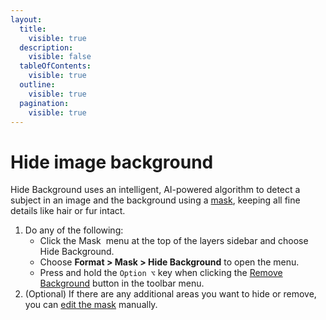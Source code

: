 ```yaml
---
layout:
  title:
    visible: true
  description:
    visible: false
  tableOfContents:
    visible: true
  outline:
    visible: true
  pagination:
    visible: true
---
```


# Hide image background

Hide Background uses an intelligent, AI-powered algorithm to detect a subject in an image and the background using a [mask](../mask-layers/), keeping all fine details like hair or fur intact.

1. Do any of the following:
   * Click the Mask <img src="https://help.pixelmator.com/pixelmator-pro/3.5/assets/English/1649061178000.png" alt="" data-size="line"> menu at the top of the layers sidebar and choose Hide Background.
   * Choose **Format > Mask > Hide Background** to open the menu.
   * Press and hold the `Option ⌥` key when clicking the [Remove Background](broken-reference) button in the toolbar menu.
2. (Optional) If there are any additional areas you want to hide or remove, you can [edit the mask](../mask-layers/working-with-bitmap-masks.md) manually.
